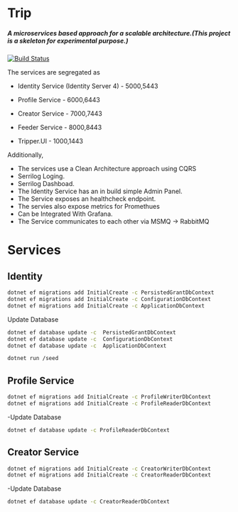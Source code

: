 # Trip

##### A microservices based approach for a scalable architecture.(_This project is a skeleton for experimental purpose._)

[![Build Status](https://travis-ci.org/joemccann/dillinger.svg?branch=master)](https://travis-ci.org/joemccann/dillinger)
 

The  services are segregated as
- Identity Service (Identity Server 4) - 5000,5443
- Profile Service - 6000,6443
- Creator Service - 7000,7443
- Feeder Service - 8000,8443

- Tripper.UI - 1000,1443

Additionally, 
- The services use a Clean Architecture approach using CQRS
- Serrilog Loging.
- Serrilog Dashboad.
- The Identity Service has an in build simple Admin Panel.
- The Service exposes an healthcheck endpoint.
- The servies also expose metrics for Promethues
- Can be Integrated With Grafana.
- The Service communicates to each other via MSMQ -> RabbitMQ

# Services

## Identity
```sh
dotnet ef migrations add InitialCreate -c PersistedGrantDbContext
dotnet ef migrations add InitialCreate -c ConfigurationDbContext
dotnet ef migrations add InitialCreate -c ApplicationDbContext
```

Update Database
```sh
dotnet ef database update -c  PersistedGrantDbContext
dotnet ef database update -c  ConfigurationDbContext
dotnet ef database update -c  ApplicationDbContext
```

```sh
dotnet run /seed
```

## Profile Service
```sh
dotnet ef migrations add InitialCreate -c ProfileWriterDbContext
dotnet ef migrations add InitialCreate -c ProfileReaderDbContext
```

-Update Database
```sh
dotnet ef database update -c ProfileReaderDbContext
```


## Creator Service
```sh
dotnet ef migrations add InitialCreate -c CreatorWriterDbContext
dotnet ef migrations add InitialCreate -c CreatorReaderDbContext
```

-Update Database
```sh
dotnet ef database update -c CreatorReaderDbContext
